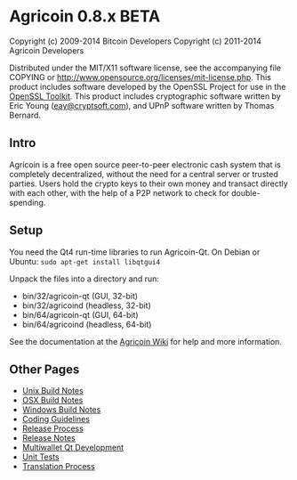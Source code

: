 Agricoin 0.8.x BETA
====================

Copyright (c) 2009-2014 Bitcoin Developers
Copyright (c) 2011-2014 Agricoin Developers

Distributed under the MIT/X11 software license, see the accompanying
file COPYING or http://www.opensource.org/licenses/mit-license.php.
This product includes software developed by the OpenSSL Project for use in the [OpenSSL Toolkit](http://www.openssl.org/). This product includes
cryptographic software written by Eric Young ([eay@cryptsoft.com](mailto:eay@cryptsoft.com)), and UPnP software written by Thomas Bernard.


Intro
---------------------
Agricoin is a free open source peer-to-peer electronic cash system that is
completely decentralized, without the need for a central server or trusted
parties.  Users hold the crypto keys to their own money and transact directly
with each other, with the help of a P2P network to check for double-spending.


Setup
---------------------
You need the Qt4 run-time libraries to run Agricoin-Qt. On Debian or Ubuntu:
	`sudo apt-get install libqtgui4`

Unpack the files into a directory and run:

- bin/32/agricoin-qt (GUI, 32-bit)
- bin/32/agricoind (headless, 32-bit)
- bin/64/agricoin-qt (GUI, 64-bit)
- bin/64/agricoind (headless, 64-bit)

See the documentation at the [Agricoin Wiki](http://agricoin.info)
for help and more information.


Other Pages
---------------------
- [Unix Build Notes](build-unix.md)
- [OSX Build Notes](build-osx.md)
- [Windows Build Notes](build-msw.md)
- [Coding Guidelines](coding.md)
- [Release Process](release-process.md)
- [Release Notes](release-notes.md)
- [Multiwallet Qt Development](multiwallet-qt.md)
- [Unit Tests](unit-tests.md)
- [Translation Process](translation_process.md)
